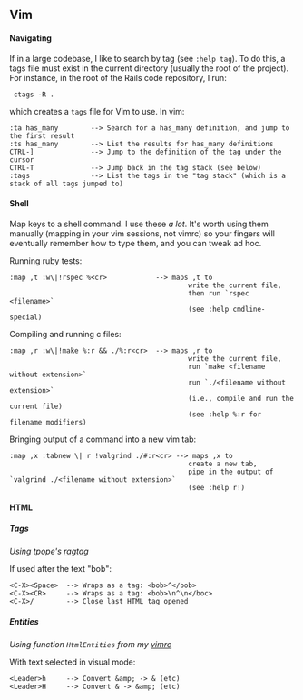 Vim
---

#### Navigating

If in a large codebase, I like to search by tag (see `:help tag`). To do this, a tags
file must exist in the current directory (usually the root of the project). For instance,
in the root of the Rails code repository, I run:

     ctags -R .

which creates a `tags` file for Vim to use. In vim:

    :ta has_many        --> Search for a has_many definition, and jump to the first result
    :ts has_many        --> List the results for has_many definitions
    CTRL-]              --> Jump to the definition of the tag under the cursor
    CTRL-T              --> Jump back in the tag stack (see below)
    :tags               --> List the tags in the "tag stack" (which is a stack of all tags jumped to)

#### Shell

Map keys to a shell command. I use these _a lot_. It's worth using them manually
(mapping in your vim sessions, not vimrc) so your fingers will eventually remember
how to type them, and you can tweak ad hoc.

Running ruby tests:

    :map ,t :w\|!rspec %<cr>            --> maps ,t to
                                                write the current file,
                                                then run `rspec <filename>`
                                                (see :help cmdline-special)

Compiling and running c files:

    :map ,r :w\|!make %:r && ./%:r<cr>  --> maps ,r to
                                                write the current file,
                                                run `make <filename without extension>`
                                                run `./<filename without extension>`
                                                (i.e., compile and run the current file)
                                                (see :help %:r for filename modifiers)

Bringing output of a command into a new vim tab:

    :map ,x :tabnew \| r !valgrind ./#:r<cr> --> maps ,x to
                                                create a new tab,
                                                pipe in the output of `valgrind ./<filename without extension>`
                                                (see :help r!)
                                                

#### HTML

##### Tags

_Using tpope's [ragtag][ragtag]_

If used after the text "bob":

    <C-X><Space>  --> Wraps as a tag: <bob>^</bob>
    <C-X><CR>     --> Wraps as a tag: <bob>\n^\n</boc>
    <C-X>/        --> Close last HTML tag opened

##### Entities

_Using function `HtmlEntities` from my [vimrc][vimrc]_

With text selected in visual mode:

    <Leader>h     --> Convert &amp; -> & (etc)
    <Leader>H     --> Convert & -> &amp; (etc)

[ragtag]:https://github.com/tpope/vim-ragtag/blob/master/doc/ragtag.txt
[vimrc]:https://github.com/mjhoy/dotfiles/blob/master/vim/vimrc
